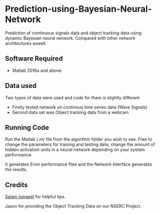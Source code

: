 # Prediction-using-Bayesian-Neural-Network
Prediction of continuous signals data and object tracking data using dynamic Bayesian neural network. Compared with other network architectures aswell.

## Software Required
- Matlab 2016a and above

## Data used
Two types of data were used and code for them is slightly different 
* Firstly tested network on continous time series data (Wave Signals)
* Second data set was Object tracking data from a webcam


## Running Code
Run the Matlab (.m) file from the algorithm folder you wish to see. Free to change the parameters for training and testing data, change the amount of hidden activation units in a neural network depending on your system performance.

It generates Error performance files and the Network interface generates the results.

## Credits
[Salam Ismaeel](https://www.linkedin.com/in/salam-ismaeel-3409345a/) for helpful tips.

Jason for providing the Object Tracking Data on our NSERC Project.
